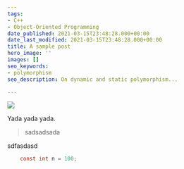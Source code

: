 ```yaml
---
tags:
- C++
- Object-Oriented Programming
date_published: 2021-03-15T23:48:28.000+00:00
date_last_modified: 2021-03-15T23:48:28.000+00:00
title: A sample post
hero_image: ''
images: []
seo_keywords:
- polymorphism
seo_description: On dynamic and static polymorphism...

---
```

![](/static/uploads/screenshot-2021-03-08-at-08-16-30.png)

Yada yada yada.

> sadsadsada

sdfasdasd

```c
    const int n = 100;
```